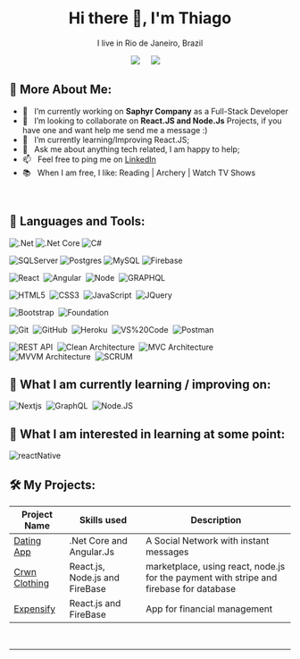 <h1 align='center'> Hi there 👋, I'm Thiago</h1>

<p align='center'>
  I live in Rio de Janeiro, Brazil 
</p>

<p align='center'>  
  <a href="https://www.linkedin.com/in/thiagodesantos/"><img src="https://img.shields.io/badge/linkedin-%230077B5.svg?&style=for-the-badge&logo=linkedin&logoColor=white" /></a>&nbsp;&nbsp;&nbsp;&nbsp;
  <a href="mailto:thiagodesantos23@gmail.com?subject=Hi%20Thiago"><img src="https://img.shields.io/badge/gmail-%23D14836.svg?&style=for-the-badge&logo=gmail&logoColor=white" /></a>&nbsp;&nbsp;&nbsp;&nbsp;
</p>

## 🧐 More About Me:

- 🔭 &nbsp; I’m currently working on **Saphyr Company** as a Full-Stack Developer
- 🤝 &nbsp; I’m looking to collaborate on **React.JS and Node.Js** Projects, if you have one and want help me send me a message :)
- 🌱 &nbsp; I’m currently learning/Improving React.JS; 
- 💬 &nbsp; Ask me about anything tech related, I am happy to help;
- 📫 &nbsp; Feel free to ping me on [LinkedIn](https://www.linkedin.com/in/thiagodesantos/?locale=en_US)
- 📚 &nbsp; When I am free, I like: Reading | Archery | Watch TV Shows

<br>

## 🔨 Languages and Tools:
<a name="learning-now"></a>

![.Net](https://img.shields.io/badge/.Net-3484D2.svg?&style=flat&logo=DotNet&logoColor=white)
![.Net Core](https://img.shields.io/badge/.NetCore-512BD4.svg?&style=flat&logo=DotNetCore&logoColor=white)
![C#](https://img.shields.io/badge/CSharp-239120.svg?&style=flat&logo=CSharp&logoColor=white)

![SQLServer](https://img.shields.io/badge/SQLServer-%23316192.svg?&style=flat&logo=SQLServer&logoColor=white)
![Postgres](https://img.shields.io/badge/POSTGRES-%23316192.svg?&style=flat&logo=postgresql&logoColor=white)
![MySQL](https://img.shields.io/badge/MySQL-4479A1.svg?&style=flat&logo=MySQL&logoColor=white)
![Firebase](https://img.shields.io/badge/FireBase-DC382D.svg?&style=flat&logo=firebase&logoColor=white)

![React](https://img.shields.io/badge/React-3b2e5a??&style=flat&logo=React&logoColor=white)&nbsp;
![Angular](https://img.shields.io/badge/Angular-DD0031??&style=flat&logo=React&logoColor=white)&nbsp;
![Node](https://img.shields.io/badge/Nodejs-339933.svg?&style=flat&logo=Node.JS&logoColor=white)&nbsp;
![GRAPHQL](https://img.shields.io/badge/GRAPHQL-E10098.svg?&style=flat&logo=graphql&logoColor=white)&nbsp;

![HTML5](https://img.shields.io/badge/HTML5-E34F26.svg?&style=flat&logo=html5&logoColor=white)&nbsp;
![CSS3](https://img.shields.io/badge/CSS3-231572B6.svg?&style=flat&logo=css3&logoColor=white)&nbsp;
![JavaScript](https://img.shields.io/badge/JAVASCRIPT-F7DF1E.svg?&style=flat&logo=javascript&logoColor=white)&nbsp;
![JQuery](https://img.shields.io/badge/JQuery-0769AD.svg?&style=flat&logo=JQuery&logoColor=white)&nbsp;

![Bootstrap](https://img.shields.io/badge/Bootstrap-563D7C.svg?&style=flat&logo=Bootstrap&logoColor=white)&nbsp;
![Foundation](https://img.shields.io/badge/Foundation-563D7C.svg?&style=flat&logo=foundation&logoColor=white)&nbsp;

![Git](https://img.shields.io/badge/GIT-%23F05033.svg?&style=flat&logo=git&logoColor=white)&nbsp;
![GitHub](https://img.shields.io/badge/GitHub-181717.svg?&style=flat&logo=GitHub&logoColor=white)&nbsp;
![Heroku](https://img.shields.io/badge/Heroku-430098.svg?&style=flat&logo=Heroku&logoColor=white)&nbsp;
![VS%20Code](https://img.shields.io/badge/VS%20Code-007ACC.svg?&style=flat&logo=visual-studio-code&logoColor=white)&nbsp;
![Postman](https://img.shields.io/badge/Postman-FF6C37.svg?&style=flat&logo=Postman&logoColor=white)&nbsp;

![REST API](https://img.shields.io/badge/REST-02569B.svg?&style=flat&logo=rest&logoColor=white)&nbsp;
![Clean Architecture](https://img.shields.io/badge/CLEAN%20ARCHITECTURE-6DB33F.svg?&style=flat&logoColor=white)&nbsp;
![MVC Architecture](https://img.shields.io/badge/MVC-888888.svg?&style=flat&logoColor=white)&nbsp;
![MVVM Architecture](https://img.shields.io/badge/MVVM-888888.svg?&style=flat&logoColor=white)&nbsp;
![SCRUM](https://img.shields.io/badge/SCRUM-6DB33F.svg?&style=flat&logo=ddd&logoColor=white)&nbsp;


<a name="learning-next"></a>

## 📖  What I am currently learning / improving on:

![Nextjs](https://img.shields.io/badge/Nextjs-282C34.svg?&style=flat&logo=Next.js&logoColor=white)&nbsp;
![GraphQL](https://img.shields.io/badge/GraphQL-E10098.svg?&style=flat&logo=GraphQL&logoColor=white)&nbsp;
![Node.JS](https://img.shields.io/badge/Nodejs-339933.svg?&style=flat&logo=Node.JS&logoColor=white)&nbsp;


## 👾  What I am interested in learning at some point:

![reactNative](https://img.shields.io/badge/ReactNative-09D3AC.svg?&style=flat&logo=react&logoColor=white)&nbsp;


## 🛠️ My Projects:

<table>
  <thead>
    <tr>
      <th>Project Name</th>
      <th>Skills used</th>
      <th>Description</th>
    </tr>
  </thead>
  <tbody>
    <tr>
      <td><a href='https://mydatingapp1.herokuapp.com/'>Dating App</a></td>
      <td>.Net Core and Angular.Js</td>
      <td>A Social Network with instant messages</td>
    </tr>
    <tr>
      <td><a href='https://th-crwn-live.herokuapp.com/'>Crwn Clothing</a></td>
      <td>React.js, Node.js and FireBase</td>
      <td>marketplace, using react, node.js for the payment with stripe and firebase for database</td>
    </tr> 
    <tr>
      <td><a href='https://th-expensify.herokuapp.com/'>Expensify</a></td>
      <td>React.js and FireBase</td>
      <td>App for financial management</td>
    </tr>     
  </tbody>
</table>

<br>

<hr>
